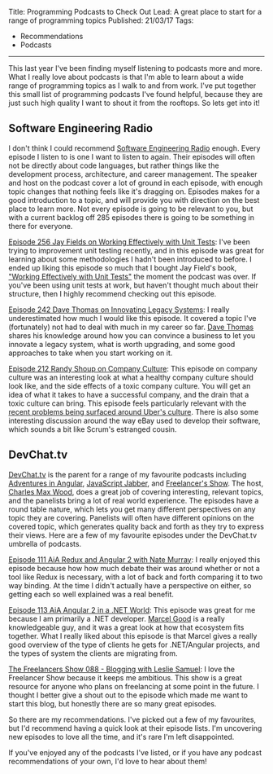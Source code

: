 Title: Programming Podcasts to Check Out
Lead: A great place to start for a range of programming topics
Published: 21/03/17
Tags:
- Recommendations
- Podcasts
---
This last year I've been finding myself listening to podcasts more and more.
What I really love about podcasts is that I'm able to learn about a wide range of programming topics as I walk to and from work.
I've put together this small list of programming podcasts I've found helpful, because they are just such high quality I want to shout it from the rooftops.
So lets get into it!

## Software Engineering Radio
I don't think I could recommend [Software Engineering Radio](http://www.se-radio.net/category/episodes/) enough.
Every episode I listen to is one I want to listen to again.
Their episodes will often not be directly about code languages, but rather things like the development process, architecture, and career management.
The speaker and host on the podcast cover a lot of ground in each episode, with enough topic changes that nothing feels like it's dragging on.
Episodes makes for a good introduction to a topic, and will provide you with direction on the best place to learn more.
Not every episode is going to be relevant to you, but with a current backlog off 285 episodes there is going to be something in there for everyone.

[Episode 256 Jay Fields on Working Effectively with Unit Tests](http://www.se-radio.net/2016/05/se-radio-episode-256-jay-fields-on-working-effectively-with-unit-tests/): I've been trying to improvement unit testing recently, and in this episode was great for learning about some methodologies I hadn't been introduced to before.
I ended up liking this episode so much that I bought Jay Field's book, ["Working Effectively with Unit Tests"](https://leanpub.com/wewut) the moment the podcast was over.
If you've been using unit tests at work, but haven't thought much about their structure, then I highly recommend checking out this episode.

[Episode 242 Dave Thomas on Innovating Legacy Systems](http://www.se-radio.net/2015/11/se-radio-episode-242-dave-thomas-on-innovating-legacy-systems/): I really underestimated how much I would like this episode.
It covered a topic I've (fortunately) not had to deal with much in my career so far.
[Dave Thomas](https://twitter.com/daveathomas) shares his knowledge around how you can convince a business to let you innovate a legacy system, what is worth upgrading, and some good approaches to take when you start working on it.

[Episode 212 Randy Shoup on Company Culture](http://www.se-radio.net/2014/10/episode-212-randy-shoup-on-company-culture/): This episode on company culture was an interesting look at what a healthy company culture should look like, and the side effects of a toxic company culture.
You will get an idea of what it takes to have a successful company, and the drain that a toxic culture can bring.
This episode feels particularly relevant with the [recent problems being surfaced around Uber's culture](https://www.susanjfowler.com/blog/2017/2/19/reflecting-on-one-very-strange-year-at-uber).
There is also some interesting discussion around the way eBay used to develop their software, which sounds a bit like Scrum's estranged cousin.

## DevChat.tv
[DevChat.tv](https://devchat.tv/) is the parent for a range of my favourite podcasts including [Adventures in Angular](https://devchat.tv/adv-in-angular), [JavaScript Jabber](https://devchat.tv/js-jabber), and [Freelancer's Show](https://devchat.tv/freelancers).
The host, [Charles Max Wood](https://twitter.com/cmaxw), does a great job of covering interesting, relevant topics, and the panelists bring a lot of real world experience.
The episodes have a round table nature, which lets you get many different perspectives on any topic they are covering.
Panelists will often have different opinions on the covered topic, which generates quality back and forth as they try to express their views.
Here are a few of my favourite episodes under the DevChat.tv umbrella of podcasts.

[Episode 111 AiA Redux and Angular 2 with Nate Murray](https://devchat.tv/adv-in-angular/111-aia-redux-and-angular-2-with-nate-murray): I really enjoyed this episode because how how much debate their was around whether or not a tool like Redux is necessary, with a lot of back and forth comparing it to two way binding. At the time I didn't actually have a perspective on either, so getting each so well explained was a real benefit.

[Episode 113 AiA Angular 2 in a .NET World](https://devchat.tv/adv-in-angular/113-aia-angular-2-in-a-net-world): This episode was great for me because I am primarily a .NET developer.
[Marcel Good](https://twitter.com/superswiss) is a really knowledgeable guy, and it was a great look at how that ecosystem fits together.
What I really liked about this episode is that Marcel gives a really good overview of the type of clients he gets for .NET/Angular projects, and the types of system the clients are migrating from.

[The Freelancers Show 088 - Blogging with Leslie Samuel](https://devchat.tv/freelancers/the-freelancers-show-088-blogging-with-leslie-samuel): I love the Freelancer Show because it keeps me ambitious.
This show is a great resource for anyone who plans on freelancing at some point in the future.
I thought I better give a shout out to the episode which made me want to start this blog, but honestly there are so many great episodes.

So there are my recommendations.
I've picked out a few of my favourites, but I'd recommend having a quick look at their episode lists.
I'm uncovering new episodes to love all the time, and it's rare I'm left disappointed.

If you've enjoyed any of the podcasts I've listed, or if you have any podcast recommendations of your own, I'd love to hear about them!